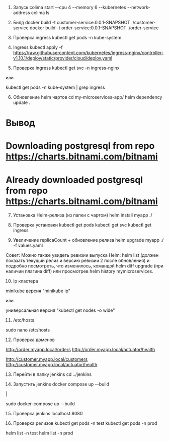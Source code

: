 1) Запуск
colima start --cpu 4 --memory 6 --kubernetes --network-address
colima ls

2) Билд
docker build -t customer-service:0.0.1-SNAPSHOT ./customer-service
docker build -t order-service:0.0.1-SNAPSHOT ./order-service

3) Проверка ingress
kubectl get pods -n kube-system

4) Ingress
kubectl apply -f https://raw.githubusercontent.com/kubernetes/ingress-nginx/controller-v1.10.1/deploy/static/provider/cloud/deploy.yaml

5) Проверка ingress
kubectl get svc -n ingress-nginx

или

kubectl get pods -n kube-system | grep ingress

6) Обновление helm чартов
cd my-microservices-app/
helm dependency update .

# Вывод
# Downloading postgresql from repo https://charts.bitnami.com/bitnami
# Already downloaded postgresql from repo https://charts.bitnami.com/bitnami

7) Установка Helm-релиза (из папки с чартом)
helm install myapp ./

8) Проверка установки
kubectl get pods
kubectl get svc
kubectl get ingress

9) Увеличение replicaCount + обновление релиза
helm upgrade myapp ./ -f values.yaml

Совет: Можно также увидеть ревизии выпуска Helm: helm list (должен показать текущий релиз и версию ревизии 
2 после обновления) и подробно посмотреть, что изменилось, командой helm diff upgrade (при наличии плагина 
diff) или просмотрев helm history mymicroservices.

10) Ip кластера

minikube версия "minikube ip"

или

универсальная версия "kubectl get nodes -o wide"

11) /etc/hosts

sudo nano /etc/hosts

12) Проверка доменов

http://order.myapp.local/orders
http://order.myapp.local/actuator/health

http://customer.myapp.local/customers
http://customer.myapp.local/actuator/health

13) Перейти в папку jenkins
cd ../jenkins

14) Запустить jenkins
docker compose up --build

|

sudo docker-compose up --build

15) Проверка jenkins
localhost:8080

16) Проверка релизов
kubectl get pods -n test
kubectl get pods -n prod

helm list -n test
helm list -n prod
